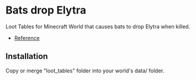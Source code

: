 # Bats drop Elytra

Loot Tables for Minecraft World that causes bats to drop Elytra when killed.

- [Reference](https://www.minecraftforum.net/forums/minecraft-java-edition/redstone-discussion-and/commands-command-blocks-and/2546347-1-12-custom-loot-tables)

## Installation

Copy or merge "loot_tables" folder into your world's data/ folder.
